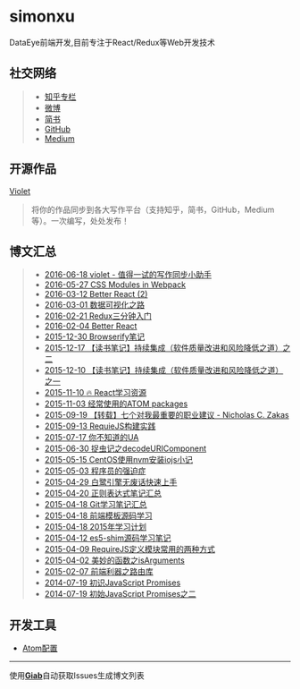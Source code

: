# simonxu

DataEye前端开发,目前专注于React/Redux等Web开发技术

## 社交网络

> * [知乎专栏](http://zhuanlan.zhihu.com/reduixs)
> * [微博](http://www.weibo.com/xugaofan/)
> * [简书](http://www.jianshu.com/users/3a1021e6c75f/latest_articles)
> * [GitHub](https://github.com/simongfxu)
> * [Medium](https://medium.com/@damngoto)

## 开源作品

[Violet](https://github.com/simongfxu/violet)

> 将你的作品同步到各大写作平台（支持知乎，简书，GitHub，Medium等）。一次编写，处处发布！

## 博文汇总

<!--giab:issue_list_start-->

> * [2016-06-18  violet - 值得一试的写作同步小助手](https://github.com/simongfxu/simongfxu.github.com/issues/101)
> * [2016-05-27  CSS Modules in Webpack](https://github.com/simongfxu/simongfxu.github.com/issues/35)
> * [2016-03-12  Better React (2)](https://github.com/simongfxu/simongfxu.github.com/issues/31)
> * [2016-03-01  数据可视化之路](https://github.com/simongfxu/simongfxu.github.com/issues/30)
> * [2016-02-21  Redux三分钟入门](https://github.com/simongfxu/simongfxu.github.com/issues/29)
> * [2016-02-04  Better React](https://github.com/simongfxu/simongfxu.github.com/issues/28)
> * [2015-12-30  Browserify笔记](https://github.com/simongfxu/simongfxu.github.com/issues/27)
> * [2015-12-17  【读书笔记】持续集成（软件质量改进和风险降低之道）之二](https://github.com/simongfxu/simongfxu.github.com/issues/26)
> * [2015-12-10  【读书笔记】持续集成（软件质量改进和风险降低之道）之一](https://github.com/simongfxu/simongfxu.github.com/issues/25)
> * [2015-11-10 :fire: React学习资源](https://github.com/simongfxu/simongfxu.github.com/issues/21)
> * [2015-11-03  经常使用的ATOM packages](https://github.com/simongfxu/simongfxu.github.com/issues/20)
> * [2015-09-19  【转载】七个对我最重要的职业建议 - Nicholas C. Zakas ](https://github.com/simongfxu/simongfxu.github.com/issues/19)
> * [2015-09-13  RequieJS构建实践](https://github.com/simongfxu/simongfxu.github.com/issues/18)
> * [2015-07-17  你不知道的UA](https://github.com/simongfxu/simongfxu.github.com/issues/15)
> * [2015-06-30  捉虫记之decodeURIComponent](https://github.com/simongfxu/simongfxu.github.com/issues/14)
> * [2015-05-15  CentOS使用nvm安装iojs小记](https://github.com/simongfxu/simongfxu.github.com/issues/13)
> * [2015-05-03  程序员的强迫症](https://github.com/simongfxu/simongfxu.github.com/issues/12)
> * [2015-04-29  白鹭引擎无废话快速上手](https://github.com/simongfxu/simongfxu.github.com/issues/11)
> * [2015-04-20  正则表达式笔记汇总](https://github.com/simongfxu/simongfxu.github.com/issues/10)
> * [2015-04-18  Git学习笔记汇总](https://github.com/simongfxu/simongfxu.github.com/issues/9)
> * [2015-04-18  前端模板源码学习](https://github.com/simongfxu/simongfxu.github.com/issues/8)
> * [2015-04-18  2015年学习计划](https://github.com/simongfxu/simongfxu.github.com/issues/7)
> * [2015-04-12  es5-shim源码学习笔记](https://github.com/simongfxu/simongfxu.github.com/issues/6)
> * [2015-04-09  RequireJS定义模块常用的两种方式](https://github.com/simongfxu/simongfxu.github.com/issues/5)
> * [2015-04-02  美妙的函数之isArguments](https://github.com/simongfxu/simongfxu.github.com/issues/4)
> * [2015-02-07  前端利器之路由库](https://github.com/simongfxu/simongfxu.github.com/issues/3)
> * [2014-07-19  初识JavaScript Promises](https://github.com/simongfxu/simongfxu.github.com/issues/2)
> * [2014-07-19  初始JavaScript Promises之二](https://github.com/simongfxu/simongfxu.github.com/issues/1)

<!--giab:issue_list_end-->

## 开发工具

- [Atom配置](https://github.com/simongfxu/simongfxu.github.com/tree/master/atom)

--------
使用[**Giab**](https://github.com/simongfxu/giab)自动获取Issues生成博文列表
